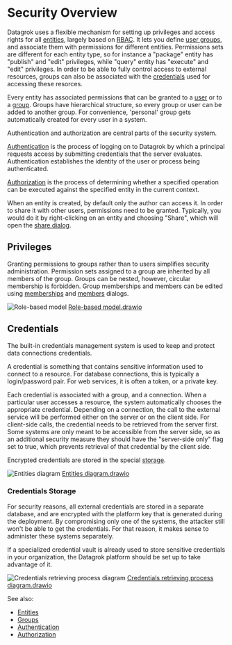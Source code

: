 <!-- TITLE: Security -->
<!-- SUBTITLE: -->

# Security Overview

Datagrok uses a flexible mechanism for setting up privileges and access rights for all [entities](../overview/objects.md),
largely based on [RBAC](https://en.wikipedia.org/wiki/Role-based_access_control). 
It lets you define [user groups](../govern/group.md), and associate them 
with permissions for different entities. Permissions sets are different for each entity type, so for instance a 
"package" entity has "publish" and "edit" privileges, while "query" entity has "execute" and "edit" privileges.
In order to be able to fully control access to external resources, groups can also be associated with the 
[credentials](#credentials) used for accessing these resorces.  

Every entity has associated permissions that can be granted to a [user](user.md) or to a [group](../govern/group.md).
Groups have hierarchical structure, so every group or user can be added to another group.
For convenience, 'personal' group gets automatically created for every user in a system.

Authentication and authorization are central parts of the security system.

[Authentication](authentication.md) is the process of logging on to Datagrok by which a principal 
requests access by submitting credentials that the server evaluates. Authentication establishes the 
identity of the user or process being authenticated.

[Authorization](authorization.md) is the process of determining whether a specified operation can be executed
against the specified entity in the current context.

When an entity is created, by default only the author can access it. In order to share it with other
users, permissions need to be granted. Typically, you would do it by right-clicking on an entity and
choosing "Share", which will open the [share dialog](../collaborate/sharing.md).

## Privileges

Granting permissions to groups rather than to users simplifies security administration. 
Permission sets assigned to a group are inherited by all members of the group. Groups can be nested, however, 
circular membership is forbidden. Group memberships and members can be edited using 
[memberships](edit-group-memberships.md) and [members](edit-group-members.md) dialogs.

![Role-based model](../uploads/security/role-based-model.png "Role-based model")
[Role-based model.drawio](../uploads/security/role-based-model.drawio)

## Credentials

The built-in credentials management system is used to keep and protect data connections credentials. 

A credential is something that contains sensitive information used to connect to a resource. For database
connections, this is typically a login/password pair. For web services, it is often a token, or a private
key.

Each credential is associated with a group, and a connection. When a particular user accesses a resource,
the system automatically chooses the appropriate credential. Depending on a connection, the call to the external
service will be performed either on the server or on the client side. For client-side calls, the credential
needs to be retrieved from the server first. Some systems are only meant to be accessible from the server side,
so as an additional security measure they should have the "server-side only" flag set to true, which prevents
retrieval of that credential by the client side.     

Encrypted credentials are stored in the special [storage](#credentials-storage). 

![Entities diagram](../uploads/security/credentials-entities-diagram.png "Entities diagram")
[Entities diagram.drawio](../uploads/security/credentials-entities-diagram.drawio)

### Credentials Storage

For security reasons, all external credentials are stored in a separate database, and are encrypted with 
the platform key that is generated during the deployment. By compromising only one of the systems, the attacker still
won't be able to get the credentials. For that reason, it makes sense to administer these systems separately. 

If a specialized credential vault is already used to store sensitive credentials in your organization, the
Datagrok platform should be set up to take advantage of it. 
 
![Credentials retrieving process diagram](../uploads/security/credentials-fetch-diagram.png "Credentials retrieving process diagram")
[Credentials retrieving process diagram.drawio](../uploads/security/credentials-fetch-diagram.drawio)

See also:
 * [Entities](../overview/objects.md) 
 * [Groups](group.md) 
 * [Authentication](authentication.md) 
 * [Authorization](authorization.md)

